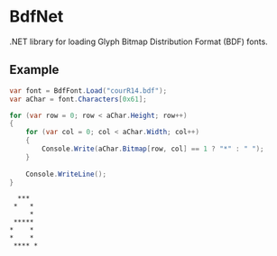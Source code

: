 # BdfNet

.NET library for loading Glyph Bitmap Distribution Format (BDF) fonts.

## Example

```csharp
var font = BdfFont.Load("courR14.bdf");
var aChar = font.Characters[0x61];

for (var row = 0; row < aChar.Height; row++)
{
    for (var col = 0; col < aChar.Width; col++)
    {
        Console.Write(aChar.Bitmap[row, col] == 1 ? "*" : " ");
    }
    
    Console.WriteLine();
}
```

```
  ***  
 *   * 
     * 
 ***** 
*    * 
*    * 
 **** *

```